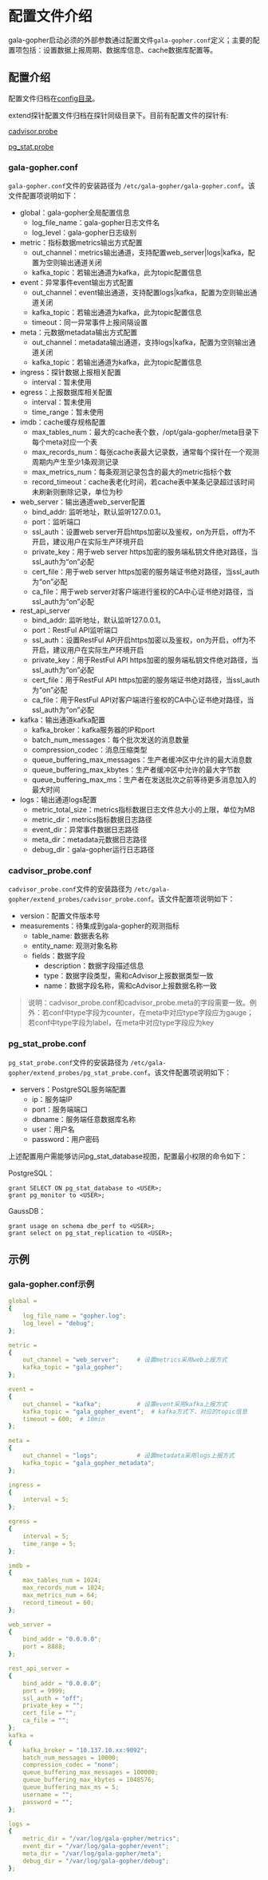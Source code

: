 配置文件介绍
================

gala-gopher启动必须的外部参数通过配置文件`gala-gopher.conf`定义；主要的配置项包括：设置数据上报周期、数据库信息、cache数据库配置等。

## 配置介绍

配置文件归档在[config目录](../config)。

extend探针配置文件归档在探针同级目录下。目前有配置文件的探针有:

[cadvisor.probe](../src/probes/extends/python.probe/cadvisor.probe)

[pg_stat.probe](../src/probes/extends/python.probe/pg_stat.probe)

### gala-gopher.conf

`gala-gopher.conf`文件的安装路径为 `/etc/gala-gopher/gala-gopher.conf`。该文件配置项说明如下：

- global：gala-gopher全局配置信息
  - log_file_name：gala-gopher日志文件名
  - log_level：gala-gopher日志级别
- metric：指标数据metrics输出方式配置
  - out_channel：metrics输出通道，支持配置web_server|logs|kafka，配置为空则输出通道关闭
  - kafka_topic：若输出通道为kafka，此为topic配置信息
- event：异常事件event输出方式配置
  - out_channel：event输出通道，支持配置logs|kafka，配置为空则输出通道关闭
  - kafka_topic：若输出通道为kafka，此为topic配置信息
  - timeout：同一异常事件上报间隔设置
- meta：元数据metadata输出方式配置
  - out_channel：metadata输出通道，支持logs|kafka，配置为空则输出通道关闭
  - kafka_topic：若输出通道为kafka，此为topic配置信息
- ingress：探针数据上报相关配置
  - interval：暂未使用
- egress：上报数据库相关配置
  - interval：暂未使用
  - time_range：暂未使用
- imdb：cache缓存规格配置
  - max_tables_num：最大的cache表个数，/opt/gala-gopher/meta目录下每个meta对应一个表
  - max_records_num：每张cache表最大记录数，通常每个探针在一个观测周期内产生至少1条观测记录
  - max_metrics_num：每条观测记录包含的最大的metric指标个数
  - record_timeout：cache表老化时间，若cache表中某条记录超过该时间未刷新则删除记录，单位为秒
- web_server：输出通道web_server配置
  - bind_addr: 监听地址，默认监听127.0.0.1。
  - port：监听端口
  - ssl_auth：设置web server开启https加密以及鉴权，on为开启，off为不开启，建议用户在实际生产环境开启
  - private_key：用于web server https加密的服务端私钥文件绝对路径，当ssl_auth为“on”必配
  - cert_file：用于web server https加密的服务端证书绝对路径，当ssl_auth为“on”必配
  - ca_file：用于web server对客户端进行鉴权的CA中心证书绝对路径，当ssl_auth为“on”必配
- rest_api_server
  - bind_addr: 监听地址，默认监听127.0.0.1。
  - port：RestFul API监听端口
  - ssl_auth：设置RestFul API开启https加密以及鉴权，on为开启，off为不开启，建议用户在实际生产环境开启
  - private_key：用于RestFul API https加密的服务端私钥文件绝对路径，当ssl_auth为“on”必配
  - cert_file：用于RestFul API https加密的服务端证书绝对路径，当ssl_auth为“on”必配
  - ca_file：用于RestFul API对客户端进行鉴权的CA中心证书绝对路径，当ssl_auth为“on”必配
- kafka：输出通道kafka配置
  - kafka_broker：kafka服务器的IP和port
  - batch_num_messages：每个批次发送的消息数量
  - compression_codec：消息压缩类型
  - queue_buffering_max_messages：生产者缓冲区中允许的最大消息数
  - queue_buffering_max_kbytes：生产者缓冲区中允许的最大字节数
  - queue_buffering_max_ms：生产者在发送批次之前等待更多消息加入的最大时间
- logs：输出通道logs配置
  - metric_total_size：metrics指标数据日志文件总大小的上限，单位为MB
  - metric_dir：metrics指标数据日志路径
  - event_dir：异常事件数据日志路径
  - meta_dir：metadata元数据日志路径
  - debug_dir：gala-gopher运行日志路径

### cadvisor_probe.conf

`cadvisor_probe.conf`文件的安装路径为 `/etc/gala-gopher/extend_probes/cadvisor_probe.conf`。该文件配置项说明如下：

- version：配置文件版本号
- measurements：待集成到gala-gopher的观测指标
  - table_name: 数据表名称
  - entity_name: 观测对象名称
  - fields：数据字段
    - description：数据字段描述信息
    - type：数据字段类型，需和cAdvisor上报数据类型一致
    - name：数据字段名称，需和cAdvisor上报数据名称一致

> 说明：cadvisor_probe.conf和cadvisor_probe.meta的字段需要一致。例外：若conf中type字段为counter，在meta中对应type字段应为gauge；若conf中type字段为label，在meta中对应type字段应为key


### pg_stat_probe.conf

`pg_stat_probe.conf`文件的安装路径为 `/etc/gala-gopher/extend_probes/pg_stat_probe.conf`。该文件配置项说明如下：

- servers：PostgreSQL服务端配置
  - ip：服务端IP
  - port：服务端端口
  - dbname：服务端任意数据库名称
  - user：用户名
  - password：用户密码

上述配置用户需能够访问pg_stat_database视图，配置最小权限的命令如下：

PostgreSQL：

```shell
grant SELECT ON pg_stat_database to <USER>;
grant pg_monitor to <USER>;
```

GaussDB：

```shell
grant usage on schema dbe_perf to <USER>;
grant select on pg_stat_replication to <USER>;
```

## 示例

### gala-gopher.conf示例

```yaml
global =
{
    log_file_name = "gopher.log";
    log_level = "debug";
};

metric =
{
    out_channel = "web_server";     # 设置metrics采用web上报方式
    kafka_topic = "gala_gopher";
};

event =
{
    out_channel = "kafka";          # 设置event采用kafka上报方式
    kafka_topic = "gala_gopher_event";  # kafka方式下，对应的topic信息
    timeout = 600;  # 10min
};

meta =
{
    out_channel = "logs";           # 设置metadata采用logs上报方式
    kafka_topic = "gala_gopher_metadata";
};

ingress =
{
    interval = 5;
};

egress =
{
    interval = 5;
    time_range = 5;
};

imdb =
{
    max_tables_num = 1024;
    max_records_num = 1024;
    max_metrics_num = 64;
    record_timeout = 60;
};

web_server =
{
    bind_addr = "0.0.0.0";
    port = 8888;
};

rest_api_server =
{
    bind_addr = "0.0.0.0";
    port = 9999;
    ssl_auth = "off";
    private_key = "";
    cert_file = "";
    ca_file = "";
};
kafka =
{
    kafka_broker = "10.137.10.xx:9092";
    batch_num_messages = 10000;
    compression_codec = "none";
    queue_buffering_max_messages = 100000;
    queue_buffering_max_kbytes = 1048576;
    queue_buffering_max_ms = 5;
    username = "";
    password = "";
};

logs =
{
    metric_dir = "/var/log/gala-gopher/metrics";
    event_dir = "/var/log/gala-gopher/event";
    meta_dir = "/var/log/gala-gopher/meta";
    debug_dir = "/var/log/gala-gopher/debug";
};
```

